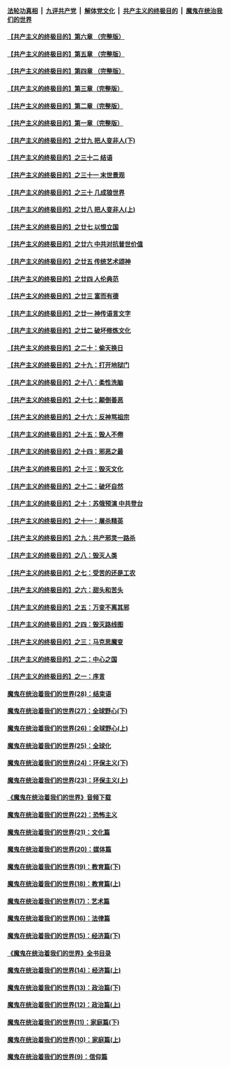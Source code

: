 

####  [法轮功真相](../../../../basic/blob/master/README.md?t=04230631) &nbsp;|&nbsp; [九评共产党](../../../../9ping.md/blob/master/README.md?t=04230631) &nbsp;|&nbsp; [解体党文化](../../../../jtdwh.md/blob/master/README.md?t=04230631)  &nbsp;|&nbsp; [共产主义的终极目的](../../../../gczydzjmd.md/blob/master/README.md?t=04230631) &nbsp;|&nbsp; [魔鬼在统治我们的世界](../../../../mgztzwmdsj.md/blob/master/README.md?t=04230631) 

#### [【共产主义的终极目的】第六章 （完整版）](../pages/nsc422/n11428913.md?t=04230631) 

#### [【共产主义的终极目的】第五章 （完整版）](../pages/nsc422/n11428912.md?t=04230631) 

#### [【共产主义的终极目的】第四章 （完整版）](../pages/nsc422/n11428907.md?t=04230631) 

#### [【共产主义的终极目的】第三章（完整版）](../pages/nsc422/n11428848.md?t=04230631) 

#### [【共产主义的终极目的】第二章（完整版）](../pages/nsc422/n11428831.md?t=04230631) 

#### [【共产主义的终极目的】第一章（完整版）](../pages/nsc422/n11417651.md?t=04230631) 

#### [【共产主义的终极目的】之廿九 把人变非人(下)](../pages/nsc422/n11344140.md?t=04230631) 

#### [【共产主义的终极目的】之三十二 结语](../pages/nsc422/n11360535.md?t=04230631) 

#### [【共产主义的终极目的】之三十一 末世景观](../pages/nsc422/n11351129.md?t=04230631) 

#### [【共产主义的终极目的】之三十 几成狼世界](../pages/nsc422/n11348280.md?t=04230631) 

#### [【共产主义的终极目的】之廿八 把人变非人(上)](../pages/nsc422/n11340492.md?t=04230631) 

#### [【共产主义的终极目的】之廿七 以恨立国](../pages/nsc422/n11336944.md?t=04230631) 

#### [【共产主义的终极目的】之廿六 中共对抗普世价值](../pages/nsc422/n11324785.md?t=04230631) 

#### [【共产主义的终极目的】之廿五 传统艺术颂神](../pages/nsc422/n11296396.md?t=04230631) 

#### [【共产主义的终极目的】之廿四 人伦典范](../pages/nsc422/n11296397.md?t=04230631) 

#### [【共产主义的终极目的】之廿三 富而有德](../pages/nsc422/n11283598.md?t=04230631) 

#### [【共产主义的终极目的】之廿一 神传语言文字](../pages/nsc422/n11263265.md?t=04230631) 

#### [【共产主义的终极目的】之廿二 破坏修炼文化](../pages/nsc422/n11245728.md?t=04230631) 

#### [【共产主义的终极目的】之二十：偷天换日](../pages/nsc422/n11238846.md?t=04230631) 

#### [【共产主义的终极目的】之十九：打开地狱门](../pages/nsc422/n11206376.md?t=04230631) 

#### [【共产主义的终极目的】之十八：柔性洗脑](../pages/nsc422/n11199994.md?t=04230631) 

#### [【共产主义的终极目的】之十七：颠倒善恶](../pages/nsc422/n11179782.md?t=04230631) 

#### [【共产主义的终极目的】之十六：反神骂祖宗](../pages/nsc422/n11166798.md?t=04230631) 

#### [【共产主义的终极目的】之十五：毁人不倦](../pages/nsc422/n11166792.md?t=04230631) 

#### [【共产主义的终极目的】之十四：邪恶之最](../pages/nsc422/n11150249.md?t=04230631) 

#### [【共产主义的终极目的】之十三：毁灭文化](../pages/nsc422/n11135227.md?t=04230631) 

#### [【共产主义的终极目的】之十二：破坏自然](../pages/nsc422/n11135214.md?t=04230631) 

#### [【共产主义的终极目的】之十：苏俄预演 中共登台](../pages/nsc422/n11118424.md?t=04230631) 

#### [【共产主义的终极目的】之十一：屠杀精英](../pages/nsc422/n11118442.md?t=04230631) 

#### [【共产主义的终极目的】之九：共产邪灵一路杀](../pages/nsc422/n11114139.md?t=04230631) 

#### [【共产主义的终极目的】之八：毁灭人类](../pages/nsc422/n11108503.md?t=04230631) 

#### [【共产主义的终极目的】之七：受苦的还是工农](../pages/nsc422/n11101809.md?t=04230631) 

#### [【共产主义的终极目的】之六：甜头和苦头](../pages/nsc422/n11096971.md?t=04230631) 

#### [【共产主义的终极目的】之五：万变不离其邪](../pages/nsc422/n11091285.md?t=04230631) 

#### [【共产主义的终极目的】之四：毁灭路线图](../pages/nsc422/n11086284.md?t=04230631) 

#### [【共产主义的终极目的】之三：马克思魔变](../pages/nsc422/n11061941.md?t=04230631) 

#### [【共产主义的终极目的】之二：中心之国](../pages/nsc422/n11047728.md?t=04230631) 

#### [【共产主义的终极目的】之一：序言](../pages/nsc422/n11086077.md?t=04230631) 

#### [魔鬼在统治着我们的世界(28)：结束语](../pages/nsc422/n10936246.md?t=04230631) 

#### [魔鬼在统治着我们的世界(27)：全球野心(下)](../pages/nsc422/n10928319.md?t=04230631) 

#### [魔鬼在统治着我们的世界(26)：全球野心(上)](../pages/nsc422/n10900318.md?t=04230631) 

#### [魔鬼在统治着我们的世界(25)：全球化](../pages/nsc422/n10788205.md?t=04230631) 

#### [魔鬼在统治着我们的世界(24)：环保主义(下)](../pages/nsc422/n10695307.md?t=04230631) 

#### [魔鬼在统治着我们的世界(23)：环保主义(上)](../pages/nsc422/n10688613.md?t=04230631) 

#### [《魔鬼在统治着我们的世界》音频下载](../pages/nsc422/n10635553.md?t=04230631) 

#### [魔鬼在统治着我们的世界(22)：恐怖主义](../pages/nsc422/n10614727.md?t=04230631) 

#### [魔鬼在统治着我们的世界(21)：文化篇](../pages/nsc422/n10597706.md?t=04230631) 

#### [魔鬼在统治着我们的世界(20)：媒体篇](../pages/nsc422/n10586579.md?t=04230631) 

#### [魔鬼在统治着我们的世界(19)：教育篇(下)](../pages/nsc422/n10564808.md?t=04230631) 

#### [魔鬼在统治着我们的世界(18)：教育篇(上)](../pages/nsc422/n10526970.md?t=04230631) 

#### [魔鬼在统治着我们的世界(17)：艺术篇](../pages/nsc422/n10499093.md?t=04230631) 

#### [魔鬼在统治着我们的世界(16)：法律篇](../pages/nsc422/n10485969.md?t=04230631) 

#### [魔鬼在统治着我们的世界(15)：经济篇(下)](../pages/nsc422/n10469975.md?t=04230631) 

#### [《魔鬼在统治着我们的世界》全书目录](../pages/nsc422/n10464261.md?t=04230631) 

#### [魔鬼在统治着我们的世界(14)：经济篇(上)](../pages/nsc422/n10457370.md?t=04230631) 

#### [魔鬼在统治着我们的世界(13)：政治篇(下)](../pages/nsc422/n10448270.md?t=04230631) 

#### [魔鬼在统治着我们的世界(12)：政治篇(上)](../pages/nsc422/n10444576.md?t=04230631) 

#### [魔鬼在统治着我们的世界(11)：家庭篇(下)](../pages/nsc422/n10440961.md?t=04230631) 

#### [魔鬼在统治着我们的世界(10)：家庭篇(上)](../pages/nsc422/n10435448.md?t=04230631) 

#### [魔鬼在统治着我们的世界(9)：信仰篇](../pages/nsc422/n10432159.md?t=04230631) 

